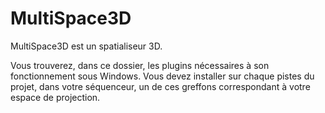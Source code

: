 # MultiSpace3D
MultiSpace3D est un spatialiseur 3D.

Vous trouverez, dans ce dossier, les plugins nécessaires à son fonctionnement sous Windows.
Vous devez installer sur chaque pistes du projet, dans votre séquenceur, un de ces greffons correspondant à votre espace de projection.
